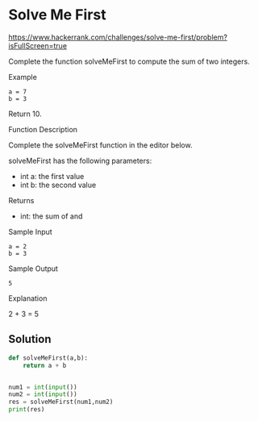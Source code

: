 # Solve Me First

https://www.hackerrank.com/challenges/solve-me-first/problem?isFullScreen=true

Complete the function solveMeFirst to compute the sum of two integers.

Example
```
a = 7
b = 3
```
Return 10.

Function Description

Complete the solveMeFirst function in the editor below.

solveMeFirst has the following parameters:

- int a: the first value
- int b: the second value

Returns
- int: the sum of  and 


Sample Input
```
a = 2
b = 3
```
Sample Output
```
5
```

Explanation

2 + 3 = 5

## Solution
```py
def solveMeFirst(a,b):
	return a + b


num1 = int(input())
num2 = int(input())
res = solveMeFirst(num1,num2)
print(res)
```